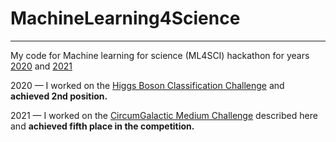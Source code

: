 # MachineLearning4Science
---

My code for Machine learning for science (ML4SCI) hackathon for years [2020](https://ml4sci.org/activities/hackathon2020.html) and [2021](https://github.com/ML4SCI/ML4SCIHackathon)

2020 — I worked on the [Higgs Boson Classification Challenge](https://github.com/ML4SCI/ML4SCIHackathon/tree/main/HiggsBosonClassificationChallenge)  and **achieved 2nd position.** 

2021 — I worked on the [CircumGalactic Medium Challenge](https://github.com/ML4SCI/ML4SCIHackathon/tree/main/CircumgalacticMediumChallenge) described here and **achieved fifth place in the competition.**
